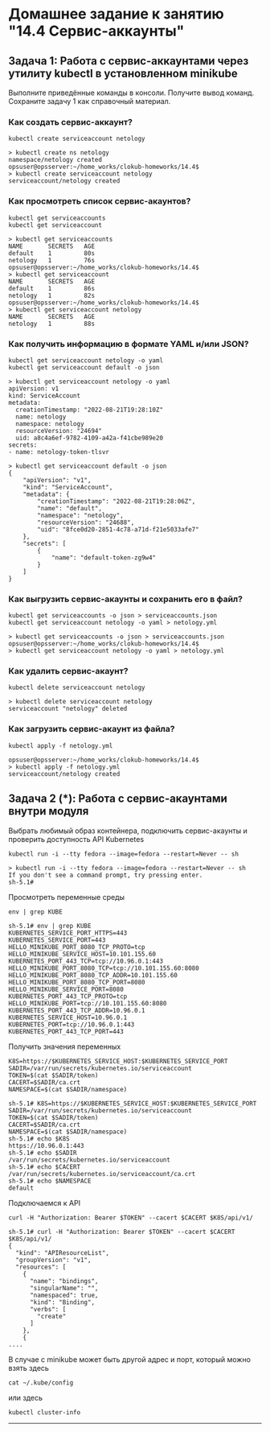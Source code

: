# Домашнее задание к занятию "14.4 Сервис-аккаунты"

## Задача 1: Работа с сервис-аккаунтами через утилиту kubectl в установленном minikube

Выполните приведённые команды в консоли. Получите вывод команд. Сохраните
задачу 1 как справочный материал.

### Как создать сервис-аккаунт?

```
kubectl create serviceaccount netology
```

```
> kubectl create ns netology
namespace/netology created
opsuser@opsserver:~/home_works/clokub-homeworks/14.4$ 
> kubectl create serviceaccount netology
serviceaccount/netology created
```
### Как просмотреть список сервис-акаунтов?

```
kubectl get serviceaccounts
kubectl get serviceaccount
```

```
> kubectl get serviceaccounts
NAME       SECRETS   AGE
default    1         80s
netology   1         76s
opsuser@opsserver:~/home_works/clokub-homeworks/14.4$ 
> kubectl get serviceaccount
NAME       SECRETS   AGE
default    1         86s
netology   1         82s
opsuser@opsserver:~/home_works/clokub-homeworks/14.4$ 
> kubectl get serviceaccount netology 
NAME       SECRETS   AGE
netology   1         88s
```

### Как получить информацию в формате YAML и/или JSON?

```
kubectl get serviceaccount netology -o yaml
kubectl get serviceaccount default -o json
```

```
> kubectl get serviceaccount netology -o yaml
apiVersion: v1
kind: ServiceAccount
metadata:
  creationTimestamp: "2022-08-21T19:28:10Z"
  name: netology
  namespace: netology
  resourceVersion: "24694"
  uid: a8c4a6ef-9782-4109-a42a-f41cbe989e20
secrets:
- name: netology-token-tlsvr

```

```
> kubectl get serviceaccount default -o json
{
    "apiVersion": "v1",
    "kind": "ServiceAccount",
    "metadata": {
        "creationTimestamp": "2022-08-21T19:28:06Z",
        "name": "default",
        "namespace": "netology",
        "resourceVersion": "24688",
        "uid": "8fce0d20-2851-4c78-a71d-f21e5033afe7"
    },
    "secrets": [
        {
            "name": "default-token-zg9w4"
        }
    ]
}

```

### Как выгрузить сервис-акаунты и сохранить его в файл?

```
kubectl get serviceaccounts -o json > serviceaccounts.json
kubectl get serviceaccount netology -o yaml > netology.yml
```
```
> kubectl get serviceaccounts -o json > serviceaccounts.json
opsuser@opsserver:~/home_works/clokub-homeworks/14.4$ 
> kubectl get serviceaccount netology -o yaml > netology.yml
```
### Как удалить сервис-акаунт?

```
kubectl delete serviceaccount netology
```
```
> kubectl delete serviceaccount netology
serviceaccount "netology" deleted
```
### Как загрузить сервис-акаунт из файла?

```
kubectl apply -f netology.yml
```
```
opsuser@opsserver:~/home_works/clokub-homeworks/14.4$ 
> kubectl apply -f netology.yml
serviceaccount/netology created

```
## Задача 2 (*): Работа с сервис-акаунтами внутри модуля

Выбрать любимый образ контейнера, подключить сервис-акаунты и проверить
доступность API Kubernetes

```
kubectl run -i --tty fedora --image=fedora --restart=Never -- sh
```

```
> kubectl run -i --tty fedora --image=fedora --restart=Never -- sh
If you don't see a command prompt, try pressing enter.
sh-5.1# 

```

Просмотреть переменные среды

```
env | grep KUBE
```

```
sh-5.1# env | grep KUBE
KUBERNETES_SERVICE_PORT_HTTPS=443
KUBERNETES_SERVICE_PORT=443
HELLO_MINIKUBE_PORT_8080_TCP_PROTO=tcp
HELLO_MINIKUBE_SERVICE_HOST=10.101.155.60
KUBERNETES_PORT_443_TCP=tcp://10.96.0.1:443
HELLO_MINIKUBE_PORT_8080_TCP=tcp://10.101.155.60:8080
HELLO_MINIKUBE_PORT_8080_TCP_ADDR=10.101.155.60
HELLO_MINIKUBE_PORT_8080_TCP_PORT=8080
HELLO_MINIKUBE_SERVICE_PORT=8080
KUBERNETES_PORT_443_TCP_PROTO=tcp
HELLO_MINIKUBE_PORT=tcp://10.101.155.60:8080
KUBERNETES_PORT_443_TCP_ADDR=10.96.0.1
KUBERNETES_SERVICE_HOST=10.96.0.1
KUBERNETES_PORT=tcp://10.96.0.1:443
KUBERNETES_PORT_443_TCP_PORT=443

```

Получить значения переменных

```
K8S=https://$KUBERNETES_SERVICE_HOST:$KUBERNETES_SERVICE_PORT
SADIR=/var/run/secrets/kubernetes.io/serviceaccount
TOKEN=$(cat $SADIR/token)
CACERT=$SADIR/ca.crt
NAMESPACE=$(cat $SADIR/namespace)
```

```
sh-5.1# K8S=https://$KUBERNETES_SERVICE_HOST:$KUBERNETES_SERVICE_PORT
SADIR=/var/run/secrets/kubernetes.io/serviceaccount
TOKEN=$(cat $SADIR/token)
CACERT=$SADIR/ca.crt
NAMESPACE=$(cat $SADIR/namespace)
sh-5.1# echo $K8S
https://10.96.0.1:443
sh-5.1# echo $SADIR
/var/run/secrets/kubernetes.io/serviceaccount
sh-5.1# echo $CACERT 
/var/run/secrets/kubernetes.io/serviceaccount/ca.crt
sh-5.1# echo $NAMESPACE 
default
```

Подключаемся к API

```
curl -H "Authorization: Bearer $TOKEN" --cacert $CACERT $K8S/api/v1/
```

```
sh-5.1# curl -H "Authorization: Bearer $TOKEN" --cacert $CACERT $K8S/api/v1/
{
  "kind": "APIResourceList",
  "groupVersion": "v1",
  "resources": [
    {
      "name": "bindings",
      "singularName": "",
      "namespaced": true,
      "kind": "Binding",
      "verbs": [
        "create"
      ]
    },
    {
....
```

В случае с minikube может быть другой адрес и порт, который можно взять здесь

```
cat ~/.kube/config
```

или здесь

```
kubectl cluster-info
```

---


